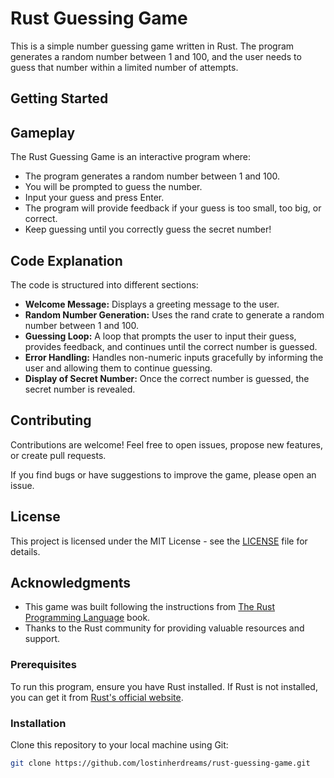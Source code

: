 # Rust Guessing Game

This is a simple number guessing game written in Rust. The program generates a random number between 1 and 100, and the user needs to guess that number within a limited number of attempts.

## Getting Started

## Gameplay

The Rust Guessing Game is an interactive program where:

- The program generates a random number between 1 and 100.
- You will be prompted to guess the number.
- Input your guess and press Enter.
- The program will provide feedback if your guess is too small, too big, or correct.
- Keep guessing until you correctly guess the secret number!

## Code Explanation

The code is structured into different sections:

- **Welcome Message:** Displays a greeting message to the user.
- **Random Number Generation:** Uses the rand crate to generate a random number between 1 and 100.
- **Guessing Loop:** A loop that prompts the user to input their guess, provides feedback, and continues until the correct number is guessed.
- **Error Handling:** Handles non-numeric inputs gracefully by informing the user and allowing them to continue guessing.
- **Display of Secret Number:** Once the correct number is guessed, the secret number is revealed.

## Contributing

Contributions are welcome! Feel free to open issues, propose new features, or create pull requests.

If you find bugs or have suggestions to improve the game, please open an issue.

## License

This project is licensed under the MIT License - see the [LICENSE](LICENSE) file for details.

## Acknowledgments

- This game was built following the instructions from [The Rust Programming Language](https://doc.rust-lang.org/book/) book.
- Thanks to the Rust community for providing valuable resources and support.

### Prerequisites

To run this program, ensure you have Rust installed. If Rust is not installed, you can get it from [Rust's official website](https://www.rust-lang.org/tools/install).

### Installation

Clone this repository to your local machine using Git:

```bash
git clone https://github.com/lostinherdreams/rust-guessing-game.git
```
